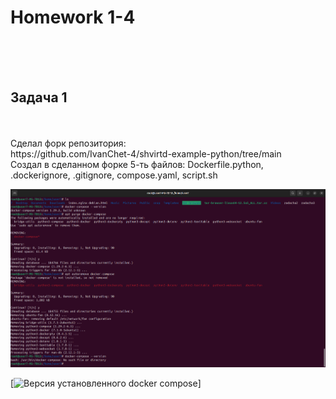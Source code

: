 <h1>Homework 1-4</h1> <br>
<br>
<br>
<h2>Задача 1</h2><br>
<br>
Сделал форк репозитория: <br>
https://github.com/IvanChet-4/shvirtd-example-python/tree/main<br>
Создал в сделанном форке 5-ть файлов: Dockerfile.python, .dockerignore, .gitignore, compose.yaml, script.sh<br>




![Удаление и установка docker compose](https://github.com/IvanChet-4/Dev/blob/main/images/Homework%201-4/%D0%A3%D0%B4%D0%B0%D0%BB%D0%B5%D0%BD%D0%B8%D0%B5%20%D0%B8%20%D1%83%D1%81%D1%82%D0%B0%D0%BD%D0%BE%D0%B2%D0%BA%D0%B0%20docker%20compose.png)

[![Версия установленного docker compose](https://[github.com/IvanChet-4/Dev/blob/main/images/Homework%201-4/Версия%20установленного%20docker%20compose.png)]
